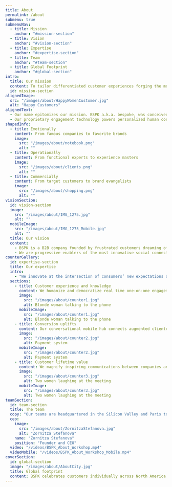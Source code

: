 ```yaml
---
title: About
permalink: /about
submenu: true
submenuNav:
  - title: Mission
    anchor: "#mission-section" 
  - title: Vision
    anchor: "#vision-section"
  - title: Expertise
    anchor: "#expertise-section"
  - title: Team
    anchor: "#team-section"
  - title: Global Footprint
    anchor: "#global-section"
intro:
  title: Our mission
  content: To tailor differentiated customer experiences forging the most sustainable relationships
  id: mission-section
alignedImage:
  src: "/images/about/HappyWomenCustomer.jpg"
  alt: "Happy Customers"
alignedText:
  - Our name epitomizes our mission. BSPK a.k.a. bespoke, was conceived to customize exclusive user journeys capturing rich data while making each customer feel unique and inspired by informed recommendations.
  - Our proprietary engagement technology powers personalized human connections at the heart of <strong>transformative outcomes for our clients:</strong>
shapedInfo:
  - title: Emotionally
    content: From famous companies to favorite brands
    image:
      src: "/images/about/notebook.png"
      alt: ""
  - title: Operationally
    content: From functional experts to experience masters
    image:
      src: "/images/about/clients.png"
      alt: ""
  - title: Commercially
    content: From target customers to brand evangelists
    image:
      src: "/images/about/shopping.png"
      alt: ""
visionSection:
  id: vision-section
  image:
    src: "/images/about/IMG_1275.jpg"
    alt: ""
  mobileImage:
    src: "/images/about/IMG_1275_Mobile.jpg"
    alt: ""
  title: Our vision
  content:
    - BSPK is a B2B company founded by frustrated customers dreaming of a great shopping experience. We behave like a B2C community and put the customer at the center of everything we do to bring human relationships at the forefront of our clients’ growth strategies. 
    - We are progressive enablers of the most innovative social connector in customer journey digitization.
counterGallery:
  id: expertise-section
  title: Our expertise
  intro: 
    - "We innovate at the intersection of consumers’ new expectations and our clients’ ambitions. Our expertise revolves around three building blocks unlocking meaningful interactions:"
  sections:
    - title: Customer experience and knowledge
      content: We humanize and democratize real time one-on-one engagement for sales advisors through highly personalized shopping journeys delivering superior insight. Both remotely and in proximity.
      image:
        src: "/images/about/counter1.jpg"
        alt: Blonde woman talking to the phone
      mobileImage:
        src: "/images/about/counter1.jpg"
        alt: Blonde woman talking to the phone
    - title: Conversion uplifts
      content: Our conversational mobile hub connects augmented clienteling to actionable data resulting in unprecedented transaction uplifts. We help where it typically gets messy.
      image:
        src: "/images/about/counter2.jpg"
        alt: Payment system
      mobileImage:
        src: "/images/about/counter2.jpg"
        alt: Payment system
    - title: Customer lifetime value
      content: We magnify inspiring communications between companies and customers to foster long-lasting loyalty and advocacy.
      image:
        src: "/images/about/counter3.jpg"
        alt: Two women laughing at the meeting
      mobileImage:
        src: "/images/about/counter3.jpg"
        alt: Two women laughing at the meeting
teamSection:
  id: team-section
  title: The team
  copy: "Our teams are headquartered in the Silicon Valley and Paris to offer the best of both worlds to our clients: the chemistry of visionary tech experts and creative experience makers. Where BSPK brings Logic and Magic together."
  ceo:
    image:
      src: "/images/about/ZornitzaStefanova.jpg"
      alt: "Zornitza Stefanova"
    name: "Zornitza Stefanova"
    position: "Founder and CEO"
  video: "/videos/BSPK_About_Workshop.mp4"
  videoMobile: "/videos/BSPK_About_Workshop_Mobile.mp4"
coverSection:
  id: global-section
  image: "/images/about/AboutCity.jpg"
  title: Global footprint
  content: BSPK celebrates customers individually across North America, Europe and APAC.
---
```


<Internal-Intro/>
<Internal-AlignedImage/>
<Internal-AlignedText/>
<Internal-ShapedInfo/>
<Internal-VisionSection/>
<Internal-CounterGallery page="about"/>
<Internal-TeamSection/>
<Internal-CoverSection/>
<Newsletter/>

